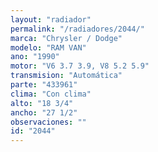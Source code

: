 ```yaml
---
layout: "radiador"
permalink: "/radiadores/2044/"
marca: "Chrysler / Dodge"
modelo: "RAM VAN"
ano: "1990"
motor: "V6 3.7 3.9, V8 5.2 5.9"
transmision: "Automática"
parte: "433961"
clima: "Con clima"
alto: "18 3/4"
ancho: "27 1/2"
observaciones: ""
id: "2044"
---
```


